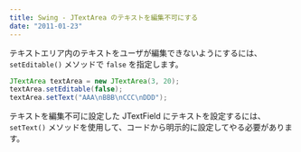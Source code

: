 ```yaml
---
title: Swing - JTextArea のテキストを編集不可にする
date: "2011-01-23"
---
```


テキストエリア内のテキストをユーザが編集できないようにするには、`setEditable()` メソッドで `false` を指定します。

~~~ java
JTextArea textArea = new JTextArea(3, 20);
textArea.setEditable(false);
textArea.setText("AAA\nBBB\nCCC\nDDD");
~~~

テキストを編集不可に設定した JTextField にテキストを設定するには、`setText()` メソッドを使用して、コードから明示的に設定してやる必要があります。


